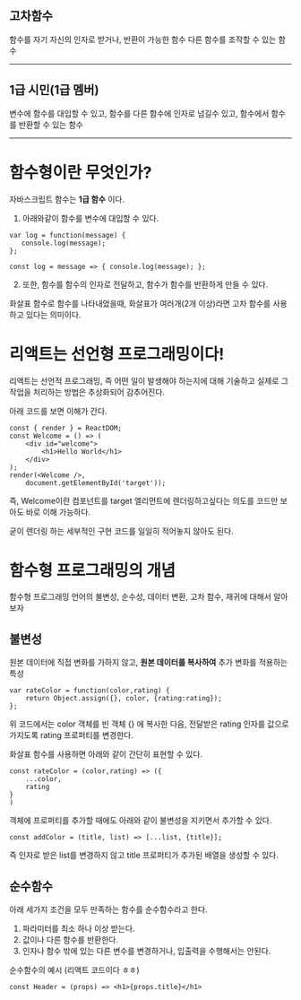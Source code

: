 ## 고차함수

함수를 자기 자신의 인자로 받거나, 반환이 가능한 함수
다른 함수를 조작할 수 있는 함수

---

## 1급 시민(1급 멤버)

변수에 함수를 대입할 수 있고, 함수를 다른 함수에 인자로 넘길수 있고, 함수에서 함수를 반환할 수 있는 함수

---

# 함수형이란 무엇인가?

자바스크립트 함수는 **1급 함수** 이다.

1. 아래와같이 함수를 변수에 대입할 수 있다.

```
var log = function(message) {
   console.log(message);
};
```

```
const log = message => { console.log(message); };
```

2. 또한, 함수를 함수의 인자로 전달하고, 함수가 함수를 반환하게 만들 수 있다.

화살표 함수로 함수를 나타내었을때, 화살표가 여러개(2개 이상)라면 고차 함수를 사용하고 있다는 의미이다.

# 리액트는 선언형 프로그래밍이다!

리액트는 선언적 프로그래밍, 즉 어떤 일이 발생해야 하는지에 대해 기술하고 실제로 그 작업을 처리하는 방법은 추상화되어 감추어진다.

아래 코드를 보면 이해가 간다.

```
const { render } = ReactDOM;
const Welcome = () => (
    <div id="welcome">
        <h1>Hello World</h1>
    </div>
);
render(<Welcome />,
    document.getElementById('target'));
```

즉, Welcome이란 컴포넌트를 target 엘리먼트에 렌더링하고싶다는 의도를 코드만 보아도 바로 이해 가능하다.

굳이 렌더링 하는 세부적인 구현 코드를 일일히 적어놓지 않아도 된다.

# 함수형 프로그래밍의 개념

함수형 프로그래밍 언어의 불변성, 순수성, 데이터 변환, 고차 함수, 재귀에 대해서 알아보자

## 불변성

원본 데이터에 직접 변화를 가하지 않고, **원본 데이터를 복사하여** 추가 변화를 적용하는 특성

```
var rateColor = function(color,rating) {
    return Object.assign({}, color, {rating:rating});
};
```

위 코드에서는 color 객체를 빈 객체 {} 에 복사한 다음, 전달받은 rating 인자를 값으로 가지도록 rating 프로퍼티를 변경한다.

화살표 함수를 사용하면 아래와 같이 간단히 표현할 수 있다.

```
const rateColor = (color,rating) => ({
    ...color,
    rating
}
)
```

객체에 프로퍼티를 추가할 때에도 아래와 같이 불변성을 지키면서 추가할 수 있다.

```
const addColor = (title, list) => [...list, {title}];
```

즉 인자로 받은 list를 변경하지 않고 title 프로퍼티가 추가된 배열을 생성할 수 있다.

## 순수함수

아래 세가지 조건을 모두 만족하는 함수를 순수함수라고 한다.

1. 파라미터를 최소 하나 이상 받는다.
2. 값이나 다른 함수를 반환한다.
3. 인자나 함수 밖에 있는 다른 변수를 변경하거나, 입출력을 수행해서는 안된다.

순수함수의 예시 (리액트 코드이다 ㅎㅎ)

```
const Header = (props) => <h1>{props.title}</h1>
```
